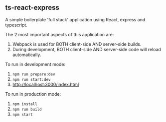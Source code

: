 ## ts-react-express

A simple boilerplate 'full stack' application using React, express and typescript. 

The 2 most important aspects of this application are:
1. Webpack is used for BOTH client-side AND server-side builds.
2. During development, BOTH client-side AND server-side code will reload automatically.  

To run in development mode: 

1. `npm run prepare:dev`
2. `npm run start:dev`
3. [http://localhost:3000/index.html](http://localhost:3000/index.html)

To run in production mode: 

1. `npm install`
2. `npm run build`
3. `npm start`
